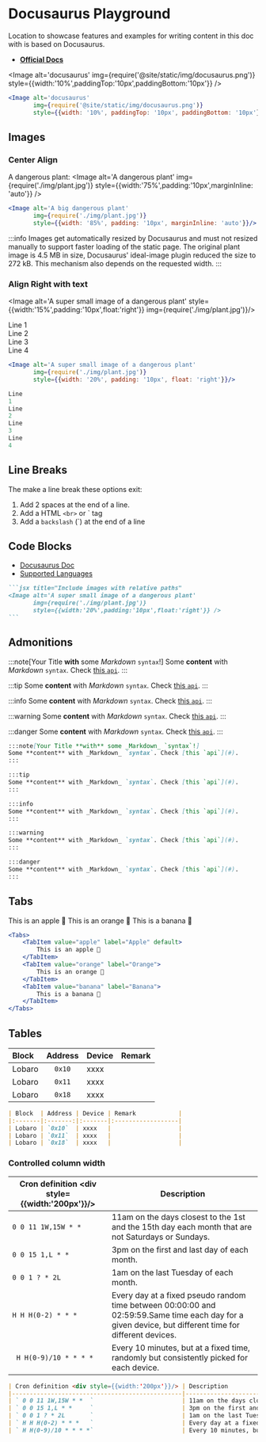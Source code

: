 # Docusaurus Playground

Location to showcase features and examples for writing content in this doc with is based on Docusaurus.

* [**Official Docs**](https://docusaurus.io/docs)

<Image alt='docusaurus'
img={require('@site/static/img/docusaurus.png')}
style={{width:'10%',paddingTop:'10px',paddingBottom:'10px'}} />

```jsx title="Include images with absolute paths"
<Image alt='docusaurus'
       img={require('@site/static/img/docusaurus.png')}
       style={{width: '10%', paddingTop: '10px', paddingBottom: '10px'}}/>
```

## Images

### Center Align

A dangerous plant:
<Image alt='A dangerous plant'
img={require('./img/plant.jpg')}
style={{width:'75%',padding:'10px',marginInline: 'auto'}} />

```jsx title="Include centered images with relative paths and CamelCase css styles"
<Image alt='A big dangerous plant'
       img={require('./img/plant.jpg')}
       style={{width: '85%', padding: '10px', marginInline: 'auto'}}/>
```

:::info
Images get automatically resized by Docusaurus and must not resized manually to support faster loading of the static
page. The original plant image is 4.5 MB in size, Docusaurus' ideal-image plugin reduced the size to 272 kB. This
mechanism also depends on the requested width.
:::

### Align Right with text

<Image alt='A super small image of a dangerous plant'
style={{width:'15%',padding:'10px',float:'right'}}
img={require('./img/plant.jpg')}/>

Line 1  
Line 2  
Line 3  
Line 4

```jsx title="small image on the right"
<Image alt='A super small image of a dangerous plant'
       img={require('./img/plant.jpg')}
       style={{width: '20%', padding: '10px', float: 'right'}}/>

Line
1
Line
2
Line
3
Line
4
```

## Line Breaks

The make a line break these options exit:

1. Add 2 spaces at the end of a line.
2. Add a HTML `<br>` or ` tag
3. Add a `backslash`  (`\) at the end of a line

## Code Blocks

* [Docusaurus Doc](https://docusaurus.io/docs/markdown-features/code-blocks)
* [Supported Languages](https://github.com/FormidableLabs/prism-react-renderer/blob/master/packages/generate-prism-languages/index.ts#L9-L23)

````md title="Code block for plant image"
```jsx title="Include images with relative paths"
<Image alt='A super small image of a dangerous plant'
       img={require('./img/plant.jpg')}
       style={{width:'20%',padding:'10px',float:'right'}} />
```
````

## Admonitions

:::note[Your Title **with** some _Markdown_ `syntax`!]
Some **content** with _Markdown_ `syntax`. Check [this `api`](#).
:::

:::tip
Some **content** with _Markdown_ `syntax`. Check [this `api`](#).
:::

:::info
Some **content** with _Markdown_ `syntax`. Check [this `api`](#).
:::

:::warning
Some **content** with _Markdown_ `syntax`. Check [this `api`](#).
:::

:::danger
Some **content** with _Markdown_ `syntax`. Check [this `api`](#).
:::

```markdown title="Admonitions"
:::note[Your Title **with** some _Markdown_ `syntax`!]
Some **content** with _Markdown_ `syntax`. Check [this `api`](#).
:::

:::tip
Some **content** with _Markdown_ `syntax`. Check [this `api`](#).
:::

:::info
Some **content** with _Markdown_ `syntax`. Check [this `api`](#).
:::

:::warning
Some **content** with _Markdown_ `syntax`. Check [this `api`](#).
:::

:::danger
Some **content** with _Markdown_ `syntax`. Check [this `api`](#).
:::
```

## Tabs

<Tabs>
    <TabItem value="apple" label="Apple" default>
        This is an apple 🍎
    </TabItem>
    <TabItem value="orange" label="Orange">
        This is an orange 🍊
    </TabItem>
    <TabItem value="banana" label="Banana">
        This is a banana 🍌
    </TabItem>
</Tabs>

```jsx title="Tabs"
<Tabs>
    <TabItem value="apple" label="Apple" default>
        This is an apple 🍎
    </TabItem>
    <TabItem value="orange" label="Orange">
        This is an orange 🍊
    </TabItem>
    <TabItem value="banana" label="Banana">
        This is a banana 🍌
    </TabItem>
</Tabs>
```

## Tables

| Block  | Address | Device | Remark |
|:-------|:-------:|:-------|:-------|
| Lobaro | `0x10`  | xxxx   |        |
| Lobaro | `0x11`  | xxxx   |        |
| Lobaro | `0x18`  | xxxx   |        |

```markdown title="Tables"
| Block  | Address | Device | Remark            |
|:-------|:-------:|:-------|:------------------|
| Lobaro | `0x10`  | xxxx   |                   |
| Lobaro | `0x11`  | xxxx   |                   |
| Lobaro | `0x18`  | xxxx   |                   |
```

### Controlled column width

| Cron definition <div style={{width:'200px'}}/> | Description                                                                                                                                            |
|------------------------------------------------|--------------------------------------------------------------------------------------------------------------------------------------------------------|
| ` 0 0 11 1W,15W * *  `                         | 11am on the days closest to the 1st and the 15th day each month that are not Saturdays or Sundays.                                                     |
| ` 0 0 15 1,L * *     `                         | 3pm on the first and last day of each month.                                                                                                           |
| ` 0 0 1 ? * 2L       `                         | 1am on the last Tuesday of each month.                                                                                                                 |
| ` H H H(0-2) * * *   `                         | Every day at a fixed pseudo random time between 00:00:00 and 02:59:59.Same time each day for a given device, but different time for different devices. |
| ` H H(0-9)/10 * * * *`                         | Every 10 minutes, but at a fixed time, randomly but consistently picked for each device.                                                               |

```markdown title="Tables"
| Cron definition <div style={{width:'200px'}}/> | Description                                                                                                                                            |
|------------------------------------------------|--------------------------------------------------------------------------------------------------------------------------------------------------------|
| ` 0 0 11 1W,15W * *  `                         | 11am on the days closest to the 1st and the 15th day each month that are not Saturdays or Sundays.                                                     |
| ` 0 0 15 1,L * *     `                         | 3pm on the first and last day of each month.                                                                                                           |
| ` 0 0 1 ? * 2L       `                         | 1am on the last Tuesday of each month.                                                                                                                 |
| ` H H H(0-2) * * *   `                         | Every day at a fixed pseudo random time between 00:00:00 and 02:59:59.Same time each day for a given device, but different time for different devices. |
| ` H H(0-9)/10 * * * *`                         | Every 10 minutes, but at a fixed time, randomly but consistently picked for each device.                                                               |
```
